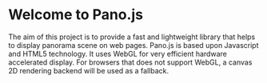 Welcome to Pano.js
==================

The aim of this project is to provide a fast and lightweight library that helps to display panorama scene on web pages. Pano.js is based upon Javascript and HTML5 technology. It uses WebGL for very efficient hardware accelerated display. For browsers that does not support WebGL, a canvas 2D rendering backend will be used as a fallback.
